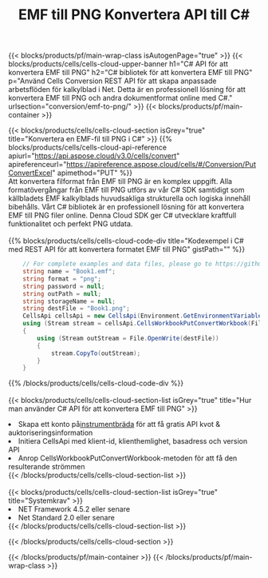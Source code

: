 ﻿---
title:  EMF till PNG Konvertera API till C#
description: " Cloud API:er och SDK:er för Microsoft Excel & OpenOffice Calc. Konvertera kalkylark till fil i annat format."
url: /sv/net/conversion/emf-to-png/
---
{{< blocks/products/pf/main-wrap-class isAutogenPage="true" >}}
{{< blocks/products/cells/cells-cloud-upper-banner h1="C# API för att konvertera EMF till PNG" h2="C# bibliotek för att konvertera EMF till PNG" p="Använd Cells Conversion REST API för att skapa anpassade arbetsflöden för kalkylblad i Net. Detta är en professionell lösning för att konvertera EMF till PNG och andra dokumentformat online med C#." urlsection="conversion/emf-to-png/" >}}
{{< blocks/products/pf/main-container >}}

{{< blocks/products/cells/cells-cloud-section isGrey="true" title="Konvertera en EMF-fil till PNG i C#" >}}
{{% blocks/products/cells/cells-cloud-api-reference apiurl="https://api.aspose.cloud/v3.0/cells/convert" apireferenceurl="https://apireference.aspose.cloud/cells/#/Conversion/PutConvertExcel" apimethod="PUT" %}}
<br/>
Att konvertera filformat från EMF till PNG är en komplex uppgift. Alla formatövergångar från EMF till PNG utförs av vår C# SDK samtidigt som källbladets EMF kalkylblads huvudsakliga strukturella och logiska innehåll bibehålls. Vårt C# bibliotek är en professionell lösning för att konvertera EMF till PNG filer online. Denna Cloud SDK ger C# utvecklare kraftfull funktionalitet och perfekt PNG utdata.
<br/>
<br/>
{{% blocks/products/cells/cells-cloud-code-div title="Kodexempel i C# med REST API för att konvertera formatet EMF till PNG" gistPath="" %}}
 
```cs
    // For complete examples and data files, please go to https://github.com/aspose-cells-cloud/aspose-cells-cloud-dotnet/
    string name = "Book1.emf";
    string format = "png";
    string password = null;
    string outPath = null;
    string storageName = null;
    string destFile = "Book1.png";
    CellsApi cellsApi = new CellsApi(Environment.GetEnvironmentVariable("ProductClientId"), Environment.GetEnvironmentVariable("ProductClientSecret"));
    using (Stream stream = cellsApi.CellsWorkbookPutConvertWorkbook(File.OpenRead(name), format, password, outPath, storageName))
    {
        using (Stream outStream = File.OpenWrite(destFile))
        {
            stream.CopyTo(outStream);
        }
    }
```
 
{{% /blocks/products/cells/cells-cloud-code-div %}}
<br/>
<br/>
{{< blocks/products/cells/cells-cloud-section-list isGrey="true" title="Hur man använder C# API för att konvertera EMF till PNG" >}}
<li> Skapa ett konto på<a href="https://dashboard.aspose.cloud/">instrumentbräda</a> för att få gratis API kvot & auktoriseringsinformation</li>
<li>Initiera CellsApi med klient-id, klienthemlighet, basadress och version API</li>
<li>Anrop CellsWorkbookPutConvertWorkbook-metoden för att få den resulterande strömmen</li>
{{< /blocks/products/cells/cells-cloud-section-list >}}
<br/>
<br/>
{{< blocks/products/cells/cells-cloud-section-list isGrey="true" title="Systemkrav" >}}
<li>NET Framework 4.5.2 eller senare</li>
<li>Net Standard 2.0 eller senare</li>
{{< /blocks/products/cells/cells-cloud-section-list >}}

{{< /blocks/products/cells/cells-cloud-section >}}

{{< /blocks/products/pf/main-container >}}
{{< /blocks/products/pf/main-wrap-class >}}

